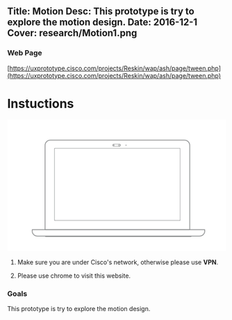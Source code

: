 Title: Motion
Desc: This prototype is try to explore the motion design.
Date: 2016-12-1
Cover: research/Motion1.png
---

### Web Page

[https://uxprototype.cisco.com/projects/Reskin/wap/ash/page/tween.php](https://uxprototype.cisco.com/projects/Reskin/wap/ash/page/tween.php)

# Instuctions 
![Desktop](../../img_data/prototypes/Desktop-2x.png)

1) Make sure you are under Cisco's network, otherwise please use **VPN**.

2) Please use chrome to visit this website.

### Goals	
This prototype is try to explore the motion design.



